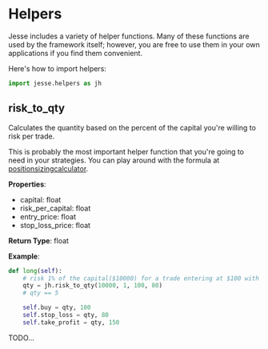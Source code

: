 # Helpers

Jesse includes a variety of helper functions. Many of these functions are used by the framework itself; however, you are free to use them in your own applications if you find them convenient.

Here's how to import helpers:

```py
import jesse.helpers as jh
```

## risk_to_qty

Calculates the quantity based on the percent of the capital you're willing to risk per trade.

This is probably the most important helper function that you're going to need in your strategies. You can play around with the formula at [positionsizingcalculator](https://positionsizingcalculator.com).

**Properties**:

-   capital: float
-   risk_per_capital: float
-   entry_price: float
-   stop_loss_price: float

**Return Type**: float

**Example**:

```py
def long(self):
    # risk 1% of the capital($10000) for a trade entering at $100 with the stop-loss at $80
    qty = jh.risk_to_qty(10000, 1, 100, 80)
    # qty == 5

    self.buy = qty, 100
    self.stop_loss = qty, 80
    self.take_profit = qty, 150
```

TODO...